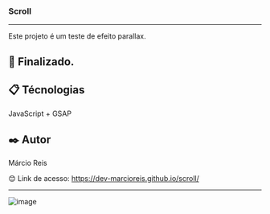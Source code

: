 ### Scroll

---

Este projeto é um teste de efeito parallax.

## 🚀 Finalizado.

## 📋 Técnologias
JavaScript + GSAP

## ✒️ Autor
Márcio Reis

😊 Link de acesso: https://dev-marcioreis.github.io/scroll/

---
![image](https://user-images.githubusercontent.com/122680054/227284630-bd13a2e0-132d-47eb-b85c-c8ee6aa9a451.png)

